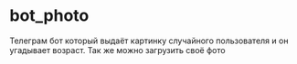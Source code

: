# bot_photo

Телеграм бот который выдаёт картинку случайного пользователя и он угадывает возраст. Так же можно загрузить своё фото
